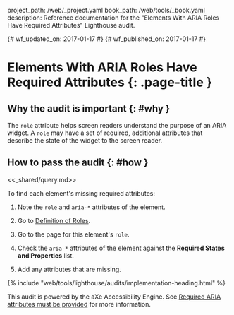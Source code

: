 project_path: /web/_project.yaml
book_path: /web/tools/_book.yaml
description: Reference documentation for the "Elements With ARIA Roles Have Required Attributes" Lighthouse audit.

{# wf_updated_on: 2017-01-17 #}
{# wf_published_on: 2017-01-17 #}

# Elements With ARIA Roles Have Required Attributes  {: .page-title }

## Why the audit is important {: #why }

The `role` attribute helps screen readers understand the purpose of an ARIA
widget. A `role` may have a set of required, additional attributes that
describe the state of the widget to the screen reader.

## How to pass the audit {: #how }

<<_shared/query.md>>

To find each element's missing required attributes:

1. Note the `role` and `aria-*` attributes of the element.

1. Go to [Definition of Roles][roles].

1. Go to the page for this element's `role`.

1. Check the `aria-*` attributes of the element against the **Required
   States and Properties** list.

1. Add any attributes that are missing.

[roles]: https://www.w3.org/TR/wai-aria/roles#role_definitions

{% include "web/tools/lighthouse/audits/implementation-heading.html" %}

This audit is powered by the aXe Accessibility Engine. See [Required ARIA
attributes must be provided][axe] for more information.

[axe]: https://dequeuniversity.com/rules/axe/1.1/aria-required-attr
